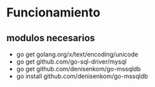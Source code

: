 # Funcionamiento

## modulos necesarios

- go get golang.org/x/text/encoding/unicode
- go get github.com/go-sql-driver/mysql
- go get github.com/denisenkom/go-mssqldb
- go install github.com/denisenkom/go-mssqldb